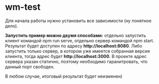 # wm-test


Для начала работы нужно установить все зависимости (ну понятное дело).


**Запустить пример можно двумя способами:** отдельно запустить клиент командой npm run serve, отдельно сервер командой npm start. Результат будет доступен по адресу **http://localhost:8080**. 
Либо запустить только сервер, в котором уже имеется собранная версия клиента, тогда адрес будет **http://localhost:3000**. В проекте адрес сервера указан статично, поэтому необходимо гаранитровать, что данный порт свободен.


В любом случае, итоговый результат будет неизменен) 